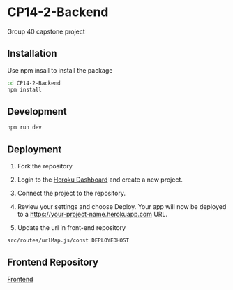 # CP14-2-Backend
Group 40 capstone project

## Installation

Use npm insall to install the package

```bash
cd CP14-2-Backend
npm install
```

## Development

```bash
npm run dev
```

## Deployment 

1. Fork the repository

2. Login to the [Heroku Dashboard](https://dashboard.heroku.com/) and create a new project.

3. Connect the project to the repository.

4. Review your settings and choose Deploy. Your app will now be deployed to a https://your-project-name.herokuapp.com URL.

5. Update the url in front-end repository 
```bash
src/routes/urlMap.js/const DEPLOYEDHOST
```

## Frontend Repository
[Frontend](https://github.com/zwan2204/CP14-2)


